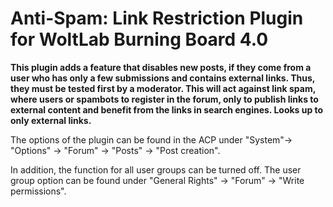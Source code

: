 Anti-Spam: Link Restriction Plugin for WoltLab Burning Board 4.0
====================

**This plugin adds a feature that disables new posts, if they come from a user who has only a few submissions and contains external links. Thus, they must be tested first by a moderator. This will act against link spam, where users or spambots to register in the forum, only to publish links to external content and benefit from the links in search engines. Looks up to only external links.**

The options of the plugin can be found in the ACP under "System"-> "Options" -> "Forum" -> "Posts" -> "Post creation".

In addition, the function for all user groups can be turned off. The user group option can be found under "General Rights" -> "Forum" -> "Write permissions".
